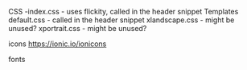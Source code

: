 CSS
    -index.css - uses flickity, called in the header snippet
    Templates
        default.css - called in the header snippet
        xlandscape.css - might be unused?
        xportrait.css - might be unused?

icons
    https://ionic.io/ionicons

fonts
    